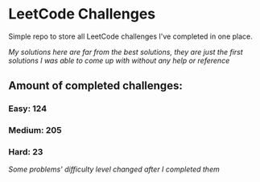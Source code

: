 
# LeetCode Challenges

Simple repo to store all LeetCode challenges I've completed in one place.

<i>My solutions here are far from the best solutions, they are just the first solutions I was able to come up with without any help or reference</i>

## Amount of completed challenges:

### Easy: 124

### Medium: 205

### Hard: 23

<i>Some problems' difficulty level changed after I completed them</i>
